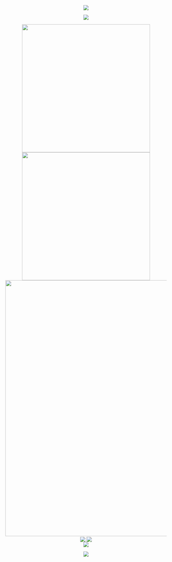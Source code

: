 <!-- https: //github.com/kyechan99/capsule-render -->
<p align="center">
<img src="https://capsule-render.vercel.app/api?type=waving&color=timeGradient&height=300&&section=header&text=HI%20THERE!&fontSize=90&fontAlign=50&fontAlignY=30&desc=I%20am%20NaraSky!&descAlign=50&descSize=30&descAlignY=60&animation=twinkling">
</p>
 
<!-- https: //github.com/DenverCoder1/readme-typing-svg --> 
<p align="center">
<img src="https://readme-typing-svg.demolab.com?font=Orbitron&size=25&pause=1000&center=true&vCenter=true&random=false&width=600&lines=Welcome+to+my+GitHub+profile+page!;I+am+super+obsessed+with+programming!" />
</p>
 
<p align="center">
<!-- https: //github.com/anuraghazra/github-readme-stats -->
<img align="center" width="400" src="https://github-readme-stats.vercel.app/api?username=NaraSky&theme=transparent&include_all_commits=true&show_icons=true&hide_border=true&range=all_time" />
 
<!-- https: //github.com/DenverCoder1/github-readme-streak-stats -->
<img align="center" width="400" src="https://streak-stats.demolab.com?user=NaraSky&theme=transparent&date_format=%5BY.%5Dn.j&hide_border=true" />
<br/>

<!-- https: //github.com/Ashutosh00710/github-readme-activity-graph -->
<img width="800" src="https://github-readme-activity-graph.vercel.app/graph?username=NaraSky&theme=github-compact&hide_border=true&area=true">
<br/>

<!-- https: //github.com/anuraghazra/github-readme-stats -->
<img align="center" src="https://github-readme-stats.vercel.app/api/wakatime?username=NaraSky&theme=transparent&hide_border=true&layout=compact&langs_count=22" />
 
<!-- https: //github.com/anuraghazra/github-readme-stats -->
<img align="center" src="https://github-readme-stats.vercel.app/api/top-langs/?username=NaraSky&theme=transparent&hide_border=true&layout=donut-vertical&langs_count=6" />
<br/>

<!-- https: //github.com/tandpfun/skill-icons -->
<img align="center" src="https://skillicons.dev/icons?i=py,c,cpp,cs,java,html,css,js,ts,md,matlab&theme=light" />
</p>
  
<!-- https: //github.com/kyechan99/capsule-render -->
<p align="center">
<img src="https://capsule-render.vercel.app/api?type=waving&color=timeGradient&height=300&&section=footer&text=THE%20END!&fontSize=90&fontAlign=50&fontAlignY=70&desc=Hope%20your%20program%20is%20bug-free!&descAlign=50&descSize=30&descAlignY=40&animation=twinkling">
</p>
<!--
**NaraSky/NaraSky** is a ✨ _special_ ✨ repository because its `README.md` (this file) appears on your GitHub profile.

Here are some ideas to get you started:

- 🔭 I’m currently working on ...
- 🌱 I’m currently learning ...
- 👯 I’m looking to collaborate on ...
- 🤔 I’m looking for help with ...
- 💬 Ask me about ...
- 📫 How to reach me: ...
- 😄 Pronouns: ...
- ⚡ Fun fact: ...
-->
